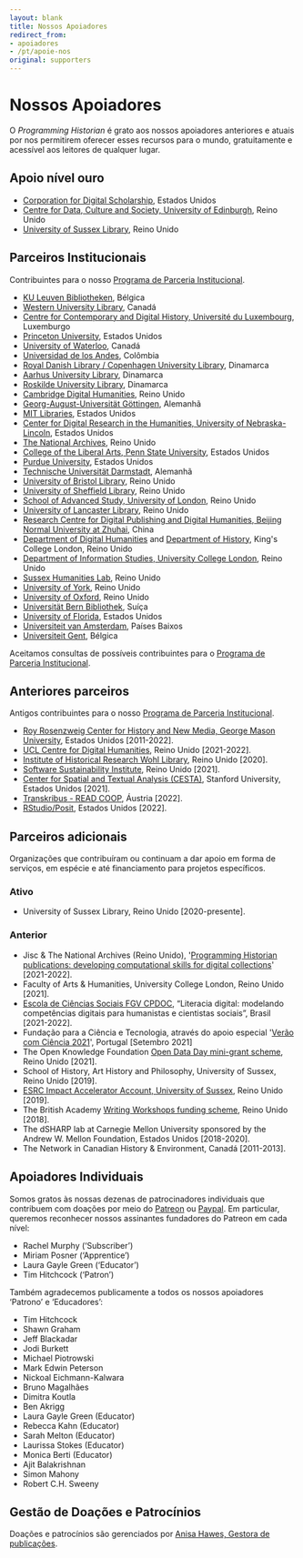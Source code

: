 ```yaml
---
layout: blank
title: Nossos Apoiadores
redirect_from:
- apoiadores
- /pt/apoie-nos
original: supporters
---
```


# Nossos Apoiadores

O _Programming Historian_ é grato aos nossos apoiadores anteriores e atuais por nos permitirem oferecer esses recursos para o mundo, gratuitamente e acessível aos leitores de qualquer lugar.

## Apoio nível ouro

- [Corporation for Digital Scholarship](https://digitalscholar.org/), Estados Unidos
- [Centre for Data, Culture and Society, University of Edinburgh](https://www.cdcs.ed.ac.uk/), Reino Unido
- [University of Sussex Library](https://www.sussex.ac.uk/library/), Reino Unido

## Parceiros Institucionais
Contribuintes para o nosso [Programa de Parceria Institucional](/pt/ppi).

- [KU Leuven Bibliotheken](https://bib.kuleuven.be/), Bélgica
- [Western University Library](https://www.lib.uwo.ca/), Canadá
- [Centre for Contemporary and Digital History, Université du Luxembourg](https://www.c2dh.uni.lu/), Luxemburgo
- [Princeton University](https://www.princeton.edu/), Estados Unidos
- [University of Waterloo](https://uwaterloo.ca/), Canadá
- [Universidad de los Andes](https://uniandes.edu.co/), Colômbia
- [Royal Danish Library / Copenhagen University Library](https://www.kb.dk), Dinamarca
- [Aarhus University Library](https://library.au.dk/), Dinamarca
- [Roskilde University Library](https://ruc.dk/en/roskilde-university-library), Dinamarca
- [Cambridge Digital Humanities](https://www.cdh.cam.ac.uk/), Reino Unido
- [Georg-August-Universität Göttingen](https://www.uni-goettingen.de/), Alemanhã
- [MIT Libraries](https://libraries.mit.edu/), Estados Unidos
- [Center for Digital Research in the Humanities, University of Nebraska-Lincoln](http://cdrh.unl.edu/), Estados Unidos
- [The National Archives](https://www.nationalarchives.gov.uk/), Reino Unido
- [College of the Liberal Arts, Penn State University](https://la.psu.edu/), Estados Unidos
- [Purdue University](https://www.purdue.edu/), Estados Unidos
- [Technische Universität Darmstadt](https://www.tu-darmstadt.de/), Alemanhã
- [University of Bristol Library](http://www.bris.ac.uk/library/), Reino Unido
- [University of Sheffield Library](https://www.sheffield.ac.uk/library), Reino Unido
- [School of Advanced Study, University of London](https://www.sas.ac.uk/), Reino Unido
- [University of Lancaster Library](https://www.lancaster.ac.uk/), Reino Unido
- [Research Centre for Digital Publishing and Digital Humanities, Beijing Normal University at Zhuhai](https://rsgyy.bnu.edu.cn/yjjg/szcbyszrwyjzx/), China
- [Department of Digital Humanities](https://www.kcl.ac.uk/ddh) and [Department of History](https://www.kcl.ac.uk/history), King's College London, Reino Unido
- [Department of Information Studies, University College London](https://www.ucl.ac.uk/information-studies/), Reino Unido
- [Sussex Humanities Lab](https://www.sussex.ac.uk/research/centres/sussex-humanities-lab/), Reino Unido
- [University of York](https://www.york.ac.uk/), Reino Unido
- [University of Oxford](https://www.ox.ac.uk), Reino Unido
- [Universität Bern Bibliothek](https://www.ub.unibe.ch/), Suíça
- [University of Florida](https://www.ufl.edu/), Estados Unidos
- [Universiteit van Amsterdam](https://www.uva.nl/), Países Baixos
- [Universiteit Gent](https://www.ugent.be/), Bélgica

Aceitamos consultas de possíveis contribuintes para o [Programa de Parceria Institucional](/pt/ppi).

## Anteriores parceiros
Antigos contribuintes para o nosso [Programa de Parceria Institucional](/pt/ppi).

- [Roy Rosenzweig Center for History and New Media, George Mason University](https://rrchnm.org/), Estados Unidos [2011-2022].
- [UCL Centre for Digital Humanities](https://www.ucl.ac.uk/digital-humanities/), Reino Unido [2021-2022].
- [Institute of Historical Research Wohl Library](https://www.history.ac.uk/library-digital), Reino Unido [2020].
- [Software Sustainability Institute](https://www.software.ac.uk/), Reino Unido [2021].
- [Center for Spatial and Textual Analysis (CESTA)](https://cesta.stanford.edu/), Stanford University, Estados Unidos [2021].
- [Transkribus - READ COOP](https://readcoop.eu/), Áustria [2022].
- [RStudio/Posit](https://posit.co/), Estados Unidos [2022].


## Parceiros adicionais
Organizações que contribuíram ou continuam a dar apoio em forma de serviços, em espécie e até financiamento para projetos específicos.

### Ativo
-   University of Sussex Library, Reino Unido [2020-presente].
  
### Anterior
- Jisc & The National Archives (Reino Unido), '[Programming Historian publications: developing computational skills for digital collections](https://research.jiscinvolve.org/wp/2021/07/23/boost-your-skills-in-working-with-digital-collections/)' [2021-2022].
- Faculty of Arts & Humanities, University College London, Reino Unido [2021].
- [Escola de Ciências Sociais FGV CPDOC](https://portal.fgv.br), “Literacia digital: modelando competências digitais para humanistas e cientistas sociais”, Brasil [2021-2022].
- Fundação para a Ciência e Tecnologia, através do apoio especial '[Verão com Ciência 2021](https://www.uevora.pt/investigar/projetos?id=5261)', Portugal [Setembro 2021]
- The Open Knowledge Foundation [Open Data Day mini-grant scheme](https://blog.okfn.org/2021/02/12/meet-the-organisations-receiving-open-data-day-2021-mini-grants/), Reino Unido [2021].
-   School of History, Art History and Philosophy, University of Sussex, Reino Unido [2019].
- [ESRC Impact Accelerator Account, University of Sussex](http://www.sussex.ac.uk/staff/research/rqi/rqi_information_and_support/rqi_impact_funding/if-esrciaa/), Reino Unido [2019].
- The British Academy [Writing Workshops funding scheme](https://www.thebritishacademy.ac.uk/projects/writing-workshops-2018-digital-humanities/), Reino Unido [2018].
- The dSHARP lab at Carnegie Mellon University sponsored by the Andrew W. Mellon Foundation, Estados Unidos [2018-2020].
- The Network in Canadian History & Environment, Canadá [2011-2013].


## Apoiadores Individuais

Somos gratos às nossas dezenas de patrocinadores individuais que contribuem com doações por meio do [Patreon](https://www.patreon.com/theprogramminghistorian) ou [Paypal](https://www.paypal.com/cgi-bin/webscr?cmd=_s-xclick&installed_button_id=7BGHUZRVS4LYL&source=url). Em particular, queremos reconhecer nossos assinantes fundadores do Patreon em cada nível:

-   Rachel Murphy (‘Subscriber’)
-   Miriam Posner (‘Apprentice’)
-   Laura Gayle Green (‘Educator’)
-   Tim Hitchcock (‘Patron’)

Também agradecemos publicamente a todos os nossos apoiadores ‘Patrono’ e ‘Educadores’:

-   Tim Hitchcock
-   Shawn Graham
-   Jeff Blackadar
-   Jodi Burkett
-   Michael Piotrowski
-   Mark Edwin Peterson
-   Nickoal Eichmann-Kalwara
-   Bruno Magalhães
-   Dimitra Koutla
-   Ben Akrigg
-   Laura Gayle Green (Educator)
-   Rebecca Kahn (Educator)
-   Sarah Melton (Educator)
-   Laurissa Stokes (Educator)
-   Monica Berti (Educator)
-   Ajit Balakrishnan
-   Simon Mahony
-   Robert C.H. Sweeny

## Gestão de Doações e Patrocínios

Doações e patrocínios são gerenciados por [Anisa Hawes, Gestora de publicações](mailto:admin@programminghistorian.org).
